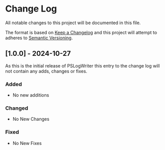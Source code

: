 
# Change Log
All notable changes to this project will be documented in this file.
 
The format is based on [Keep a Changelog](http://keepachangelog.com/)
and this project will attempt to adheres to [Semantic Versioning](http://semver.org/).
 
## [1.0.0] - 2024-10-27
As this is the initial release of PSLogWriter this entry to the change log will not contain any adds, changes or fixes. 

### Added
 * No new additions
  
### Changed
 * No New Changes

### Fixed
 * No New Fixes
